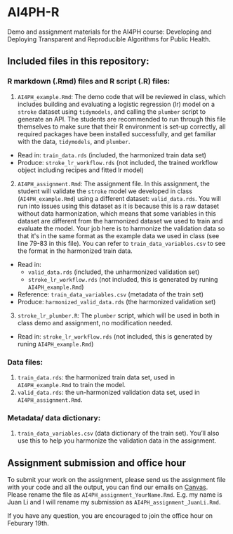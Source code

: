 # AI4PH-R
Demo and assignment materials for the AI4PH course: Developing and Deploying Transparent and Reproducible Algorithms for Public Health.

## Included files in this repository:

### R markdown (.Rmd) files and R script (.R) files:

1.	`AI4PH_example.Rmd`: The demo code that will be reviewed in class, which includes building and evaluating a logistic regression (lr) model on a `stroke` dataset using `tidymodels`, and calling the `plumber` script to generate an API. The students are recommended to run through this file themselves to make sure that their R environment is set-up correctly, all required packages have been installed successfully, and get familiar with the data, `tidymodels`, and `plumber`.
- Read in: `train_data.rds` (included, the harmonized train data set)
- Produce: `stroke_lr_workflow.rds` (not included, the trained workflow object including recipes and fitted lr model)

2.	`AI4PH_assignment.Rmd`: The assignment file. In this assignment, the student will validate the `stroke` model we developed in class (`AI4PH_example.Rmd`) using a different dataset: `valid_data.rds`. You will run into issues using this dataset as it is because this is a raw dataset without data harmonization, which means that some variables in this dataset are different from the harmonized dataset we used to train and evaluate the model. Your job here is to harmonize the validation data so that it's in the same format as the example data we used in class (see line 79-83 in this file). You can refer to `train_data_variables.csv` to see the format in the harmonized train data.
- Read in:
  - `valid_data.rds` (included, the unharmonized validation set)
  - `stroke_lr_workflow.rds` (not included, this is generated by runing `AI4PH_example.Rmd`)
- Reference: `train_data_variables.csv` (metadata of the train set)
- Produce: `harmonized_valid_data.rds` (the harmonized validation set)
  
3.	`stroke_lr_plumber.R`: The `plumber` script, which will be used in both in class demo and assignment, no modification needed.
- Read in: `stroke_lr_workflow.rds` (not included, this is generated by runing `AI4PH_example.Rmd`)

### Data files:
1.	`train_data.rds`: the harmonized train data set, used in `AI4PH_example.Rmd` to train the model.
2.	`valid_data.rds`: the un-harmonized validation data set, used in `AI4PH_assignment.Rmd`.

### Metadata/ data dictionary:
1.	`train_data_variables.csv` (data dictionary of the train set). You’ll also use this to help you harmonize the validation data in the assignment.

## Assignment submission and office hour
To submit your work on the assignment, please send us the assignment file with your code and all the output, you can find our emails on [Canvas](https://phesc.instructure.com/courses/234/users). Please rename the file as `AI4PH_assignment_YourName.Rmd`. E.g. my name is Juan Li and I will rename my submission as `AI4PH_assignment_JuanLi.Rmd`.

If you have any question, you are encouraged to join the office hour on Feburary 19th.
